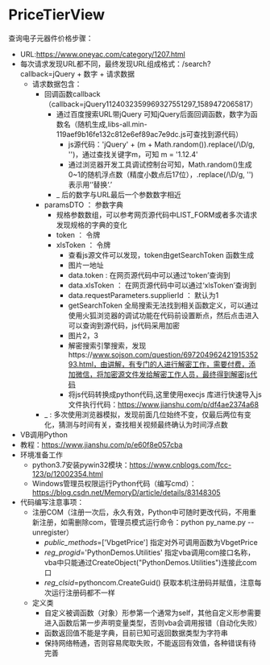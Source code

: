 # PriceTierView
查询电子元器件价格步骤：
 - URL:https://www.oneyac.com/category/1207.html
 - 每次请求发现URL都不同，最终发现URL组成格式：/search?callback=jQuery + 数字 + 请求数据
    - 请求数据包含：
        - 回调函数callback （callback=jQuery1124032359969327551297_1589472065817）
            - 通过百度搜索URL带jQuery 可知jQuery后面回调函数，数字为函数名（随机生成,libs-all.min-119aef9b16fe132c812e6ef89ac7e9dc.js可查找到源代码）
                - js源代码：'jQuery' + (m + Math.random()).replace(/\D/g, '')，通过查找关键字m，可知 m = '1.12.4'
                - 通过浏览器开发工具调试控制台可知，Math.random()生成0~1的随机浮点数（精度小数点后17位），.replace(/\D/g, '') 表示用‘’替换‘.’
            - _ 后的数字与URL最后一个参数数字相近
        - paramsDTO ： 参数字典
            - 规格参数数组，可以参考网页源代码中LIST_FORM或者多次请求发现规格的字典的变化
            - token ： 令牌
            - xlsToken ： 令牌
                - 查看js源文件可以发现，token由getSearchToken 函数生成
                - 图片一地址
                - data.token : 在网页源代码中可以通过‘token’查询到
                - data.xlsToken ： 在网页源代码中可以通过‘xlsToken’查询到
                - data.requestParameters.supplierId ： 默认为1
                - getSearchToken 全局搜索无法找到相关函数定义，可以通过使用火狐浏览器的调试功能在代码前设置断点，然后点击进入可以查询到源代码，js代码采用加密
                - 图片2，3
                - 解密搜索引擎搜索，发现https://www.sojson.com/question/69720496242191535293.html，由讲解，有专门的人进行解密工作，需要付费，添加微信，将加密源文件发给解密工作人员，最终得到解密js代码
                - 将js代码转换成python代码,这里使用execjs 库进行快速导入js文件执行代码：https://www.jianshu.com/p/df4ae2374a68
        - _ : 多次使用浏览器模拟，发现前面几位始终不变，仅最后两位有变化，猜测与时间有关，查找相关视频最终确认为时间浮点数
 - VB调用Python
 - 教程：https://www.jianshu.com/p/e60f8e057cba
 - 环境准备工作
    - python3.7安装pywin32模块：https://www.cnblogs.com/fcc-123/p/12002354.html
    - Windows管理员权限运行Python代码（编写cmd）：https://blog.csdn.net/MemoryD/article/details/83148305
 - 代码编写注意事项：
    - 注册COM（注册一次后，永久有效，Python中可随时更改代码，不用重新注册，如需删除com，管理员模式运行命令：python py_name.py --unregister）
        - _public_methods_=['VbgetPrice']   指定对外可调用函数为VbgetPrice
        - _reg_progid_='PythonDemos.Utilities'  指定vba调用com接口名称，vba中只能通过CreateObject("PythonDemos.Utilities")连接此com口
        - _reg_clsid_=pythoncom.CreateGuid()    获取本机注册码并赋值，注意每次运行注册码都不一样
    - 定义类
        - 自定义被调函数（对象）形参第一个通常为self，其他自定义形参需要进入函数后第一步声明变量类型，否则vba会调用报错（自动化失败）
        - 函数返回值不能是字典，目前已知可返回数据类型为字符串
        - 保持网络畅通，否则容易爬取失败，不能返回有效值，各种错误有待完善
 
